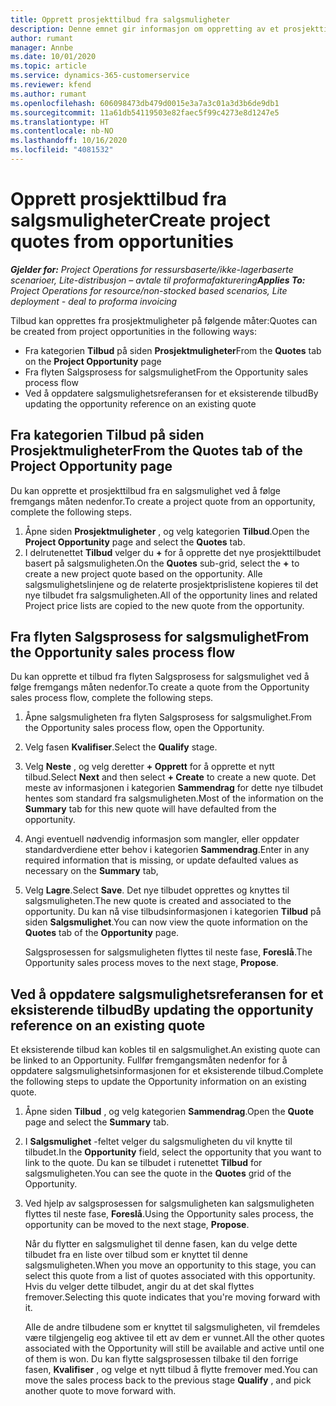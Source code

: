 ```yaml
---
title: Opprett prosjekttilbud fra salgsmuligheter
description: Denne emnet gir informasjon om oppretting av et prosjekttilbud fra en salgsmulighet.
author: rumant
manager: Annbe
ms.date: 10/01/2020
ms.topic: article
ms.service: dynamics-365-customerservice
ms.reviewer: kfend
ms.author: rumant
ms.openlocfilehash: 606098473db479d0015e3a7a3c01a3d3b6de9db1
ms.sourcegitcommit: 11a61db54119503e82faec5f99c4273e8d1247e5
ms.translationtype: HT
ms.contentlocale: nb-NO
ms.lasthandoff: 10/16/2020
ms.locfileid: "4081532"
---
```

# <a name="create-project-quotes-from-opportunities"></a><span data-ttu-id="f91a6-103">Opprett prosjekttilbud fra salgsmuligheter</span><span class="sxs-lookup"><span data-stu-id="f91a6-103">Create project quotes from opportunities</span></span>

<span data-ttu-id="f91a6-104">_**Gjelder for:** Project Operations for ressursbaserte/ikke-lagerbaserte scenarioer, Lite-distribusjon – avtale til proformafakturering_</span><span class="sxs-lookup"><span data-stu-id="f91a6-104">_**Applies To:** Project Operations for resource/non-stocked based scenarios, Lite deployment - deal to proforma invoicing_</span></span>

<span data-ttu-id="f91a6-105">Tilbud kan opprettes fra prosjektmuligheter på følgende måter:</span><span class="sxs-lookup"><span data-stu-id="f91a6-105">Quotes can be created from project opportunities in the following ways:</span></span>

- <span data-ttu-id="f91a6-106">Fra kategorien **Tilbud** på siden **Prosjektmuligheter**</span><span class="sxs-lookup"><span data-stu-id="f91a6-106">From the **Quotes** tab on the **Project Opportunity** page</span></span>
- <span data-ttu-id="f91a6-107">Fra flyten Salgsprosess for salgsmulighet</span><span class="sxs-lookup"><span data-stu-id="f91a6-107">From the Opportunity sales process flow</span></span>
- <span data-ttu-id="f91a6-108">Ved å oppdatere salgsmulighetsreferansen for et eksisterende tilbud</span><span class="sxs-lookup"><span data-stu-id="f91a6-108">By updating the opportunity reference on an existing quote</span></span>

## <a name="from-the-quotes-tab-of-the-project-opportunity-page"></a><span data-ttu-id="f91a6-109">Fra kategorien Tilbud på siden Prosjektmuligheter</span><span class="sxs-lookup"><span data-stu-id="f91a6-109">From the Quotes tab of the Project Opportunity page</span></span>

<span data-ttu-id="f91a6-110">Du kan opprette et prosjekttilbud fra en salgsmulighet ved å følge fremgangs måten nedenfor.</span><span class="sxs-lookup"><span data-stu-id="f91a6-110">To create a project quote from an opportunity, complete the following steps.</span></span>

1. <span data-ttu-id="f91a6-111">Åpne siden **Prosjektmuligheter** , og velg kategorien **Tilbud**.</span><span class="sxs-lookup"><span data-stu-id="f91a6-111">Open the **Project Opportunity** page and select the **Quotes** tab.</span></span> 
2. <span data-ttu-id="f91a6-112">I delrutenettet **Tilbud** velger du **+** for å opprette det nye prosjekttilbudet basert på salgsmuligheten.</span><span class="sxs-lookup"><span data-stu-id="f91a6-112">On the **Quotes** sub-grid, select the **+** to create a new project quote based on the opportunity.</span></span> <span data-ttu-id="f91a6-113">Alle salgsmulighetslinjene og de relaterte prosjektprislistene kopieres til det nye tilbudet fra salgsmuligheten.</span><span class="sxs-lookup"><span data-stu-id="f91a6-113">All of the opportunity lines and related Project price lists are copied to the new quote from the opportunity.</span></span>

## <a name="from-the-opportunity-sales-process-flow"></a><span data-ttu-id="f91a6-114">Fra flyten Salgsprosess for salgsmulighet</span><span class="sxs-lookup"><span data-stu-id="f91a6-114">From the Opportunity sales process flow</span></span>

<span data-ttu-id="f91a6-115">Du kan opprette et tilbud fra flyten Salgsprosess for salgsmulighet ved å følge fremgangs måten nedenfor.</span><span class="sxs-lookup"><span data-stu-id="f91a6-115">To create a quote from the Opportunity sales process flow, complete the following steps.</span></span>

1. <span data-ttu-id="f91a6-116">Åpne salgsmuligheten fra flyten Salgsprosess for salgsmulighet.</span><span class="sxs-lookup"><span data-stu-id="f91a6-116">From the Opportunity sales process flow, open the Opportunity.</span></span>
2. <span data-ttu-id="f91a6-117">Velg fasen **Kvalifiser**.</span><span class="sxs-lookup"><span data-stu-id="f91a6-117">Select the **Qualify** stage.</span></span> 
3. <span data-ttu-id="f91a6-118">Velg **Neste** , og velg deretter **+ Opprett** for å opprette et nytt tilbud.</span><span class="sxs-lookup"><span data-stu-id="f91a6-118">Select **Next** and then select **+ Create** to create a new quote.</span></span> <span data-ttu-id="f91a6-119">Det meste av informasjonen i kategorien **Sammendrag** for dette nye tilbudet hentes som standard fra salgsmuligheten.</span><span class="sxs-lookup"><span data-stu-id="f91a6-119">Most of the information on the **Summary** tab for this new quote will have defaulted from the opportunity.</span></span> 
4. <span data-ttu-id="f91a6-120">Angi eventuell nødvendig informasjon som mangler, eller oppdater standardverdiene etter behov i kategorien **Sammendrag**.</span><span class="sxs-lookup"><span data-stu-id="f91a6-120">Enter in any required information that is missing, or update defaulted values as necessary on the **Summary** tab,</span></span>
5. <span data-ttu-id="f91a6-121">Velg **Lagre**.</span><span class="sxs-lookup"><span data-stu-id="f91a6-121">Select **Save**.</span></span> <span data-ttu-id="f91a6-122">Det nye tilbudet opprettes og knyttes til salgsmuligheten.</span><span class="sxs-lookup"><span data-stu-id="f91a6-122">The new quote is created and associated to the opportunity.</span></span> <span data-ttu-id="f91a6-123">Du kan nå vise tilbudsinformasjonen i kategorien **Tilbud** på siden **Salgsmulighet**.</span><span class="sxs-lookup"><span data-stu-id="f91a6-123">You can now view the quote information on the **Quotes** tab of the **Opportunity** page.</span></span> 

   <span data-ttu-id="f91a6-124">Salgsprosessen for salgsmuligheten flyttes til neste fase, **Foreslå**.</span><span class="sxs-lookup"><span data-stu-id="f91a6-124">The Opportunity sales process moves to the next stage, **Propose**.</span></span>


## <a name="by-updating-the-opportunity-reference-on-an-existing-quote"></a><span data-ttu-id="f91a6-125">Ved å oppdatere salgsmulighetsreferansen for et eksisterende tilbud</span><span class="sxs-lookup"><span data-stu-id="f91a6-125">By updating the opportunity reference on an existing quote</span></span>

<span data-ttu-id="f91a6-126">Et eksisterende tilbud kan kobles til en salgsmulighet.</span><span class="sxs-lookup"><span data-stu-id="f91a6-126">An existing quote can be linked to an Opportunity.</span></span> <span data-ttu-id="f91a6-127">Fullfør fremgangsmåten nedenfor for å oppdatere salgsmulighetsinformasjonen for et eksisterende tilbud.</span><span class="sxs-lookup"><span data-stu-id="f91a6-127">Complete the following steps to update the Opportunity information on an existing quote.</span></span>

1. <span data-ttu-id="f91a6-128">Åpne siden **Tilbud** , og velg kategorien **Sammendrag**.</span><span class="sxs-lookup"><span data-stu-id="f91a6-128">Open the **Quote** page and select the **Summary** tab.</span></span>
2. <span data-ttu-id="f91a6-129">I **Salgsmulighet** -feltet velger du salgsmuligheten du vil knytte til tilbudet.</span><span class="sxs-lookup"><span data-stu-id="f91a6-129">In the **Opportunity** field, select the opportunity that you want to link to the quote.</span></span> <span data-ttu-id="f91a6-130">Du kan se tilbudet i rutenettet **Tilbud** for salgsmuligheten.</span><span class="sxs-lookup"><span data-stu-id="f91a6-130">You can see the quote in the **Quotes** grid of the Opportunity.</span></span> 
3. <span data-ttu-id="f91a6-131">Ved hjelp av salgsprosessen for salgsmuligheten kan salgsmuligheten flyttes til neste fase, **Foreslå**.</span><span class="sxs-lookup"><span data-stu-id="f91a6-131">Using the Opportunity sales process, the opportunity can be moved to the next stage, **Propose**.</span></span> 

   <span data-ttu-id="f91a6-132">Når du flytter en salgsmulighet til denne fasen, kan du velge dette tilbudet fra en liste over tilbud som er knyttet til denne salgsmuligheten.</span><span class="sxs-lookup"><span data-stu-id="f91a6-132">When you move an opportunity to this stage, you can select this quote from a list of quotes associated with this opportunity.</span></span> <span data-ttu-id="f91a6-133">Hvis du velger dette tilbudet, angir du at det skal flyttes fremover.</span><span class="sxs-lookup"><span data-stu-id="f91a6-133">Selecting this quote indicates that you're moving forward with it.</span></span>

   <span data-ttu-id="f91a6-134">Alle de andre tilbudene som er knyttet til salgsmuligheten, vil fremdeles være tilgjengelig eog aktivee til ett av dem er vunnet.</span><span class="sxs-lookup"><span data-stu-id="f91a6-134">All the other quotes associated with the Opportunity will still be available and active until one of them is won.</span></span> <span data-ttu-id="f91a6-135">Du kan flytte salgsprosessen tilbake til den forrige fasen, **Kvalifiser** , og velge et nytt tilbud å flytte fremover med.</span><span class="sxs-lookup"><span data-stu-id="f91a6-135">You can move the sales process back to the previous stage **Qualify** , and pick another quote to move forward with.</span></span>
